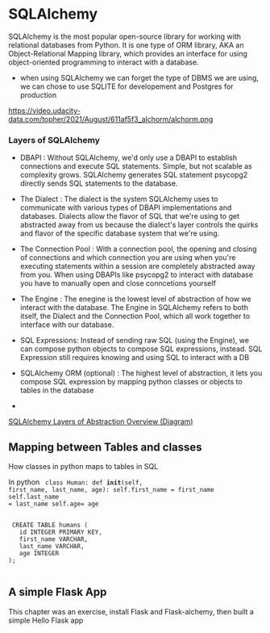  # SQLAlchemy
SQLAlchemy is the most popular open-source library for working with relational databases from Python.
It is one type of ORM library, AKA an Object-Relational Mapping library, which provides an interface for using 
object-oriented programming to interact with a database.

- when using SQLAlchemy we can forget the type of DBMS we are using, 
we can chose to use SQLITE for developement and Postgres for production

https://video.udacity-data.com/topher/2021/August/611af5f3_alchorm/alchorm.png




### Layers of SQLAlchemy
- DBAPI : Without SQLAlchemy, we'd only use a DBAPI to establish connections and execute SQL statements. Simple, but not scalable as complexity grows. SQLAlchemy generates SQL statement psycopg2 directly sends SQL statements to the database.

- The Dialect : The dialect is the system SQLAlchemy uses to communicate with various types of DBAPI implementations and databases. Dialects allow the flavor of SQL that we're using to get abstracted away from us because the dialect's layer controls the quirks and flavor of the specific database system that we're using.

- The Connection Pool : With a connection pool, the opening and closing of connections and which connection you are using when you're executing statements within a session are completely abstracted away from you. When using DBAPIs like psycopg2 to interact with database you have to manually open and close conncetions yourself

- The Engine : The enegine is the lowest level of abstraction of how we interact with the database. The Engine in SQLAlchemy refers to both itself, the Dialect and the Connection Pool, which all work together to interface with our database.

- SQL Expressions: Instead of sending raw SQL (using the Engine), we can compose python objects to compose SQL expressions, instead. SQL Expression still requires knowing and using SQL to interact with a DB

- SQLAlchemy ORM (optional) : The highest level of abstraction, it lets you compose SQL expression by mapping python classes or objects to tables in the database
- 
[SQLAlchemy Layers of Abstraction Overview (Diagram)](https://video.udacity-data.com/topher/2019/August/5d4de779_sqlalchemy-layers-of-abstraction/sqlalchemy-layers-of-abstraction.png)

## Mapping between Tables and classes
How classes in python maps to tables in SQL 

In python
<code>
 class Human:
   def __init__(self, first_name, last_name, age):
       self.first_name = first_name
       self.last_name = last_name
       self.age= age
 </code>
 
 <code>
 CREATE TABLE humans (
   id INTEGER PRIMARY KEY,
   first_name VARCHAR,
   last_name VARCHAR,
   age INTEGER
);
 </code>
 
 ## A simple Flask App
 This chapter was an exercise, install Flask and Flask-alchemy, then built a simple Hello Flask app
